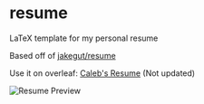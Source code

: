 # resume
LaTeX template for my personal resume

Based off of [jakegut/resume](https://github.com/jakegut/resume/)

Use it on overleaf: [Caleb's Resume](https://www.overleaf.com/read/hhntswswcwvb#e04ebd) (Not updated)

![Resume Preview](resume.png)